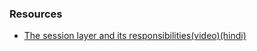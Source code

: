 ### Resources
- [The session layer and its responsibilities(video)(hindi)](https://youtu.be/2Abjxmp7TfU)
